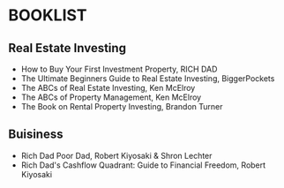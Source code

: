 # BOOKLIST

## Real Estate Investing
- How to Buy Your First Investment Property, RICH DAD
- The Ultimate Beginners Guide to Real Estate Investing, BiggerPockets
- The ABCs of Real Estate Investing, Ken McElroy
- The ABCs of Property Management, Ken McElroy
- The Book on Rental Property Investing, Brandon Turner

## Buisiness
- Rich Dad Poor Dad, Robert Kiyosaki & Shron Lechter
- Rich Dad's Cashflow Quadrant: Guide to Financial Freedom, Robert Kiyosaki
